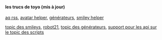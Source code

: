 #### les trucs de toyo (mis à jour)

[aq rss](https://aq.super-h.fr/rss.php), [avatar helper](https://avatar.super-h.fr/), [générateurs](https://generateurs.super-h.fr/), [smiley helper](https://smiley.super-h.fr/)

[topic des smileys](https://forum.hardware.fr/hfr/Discussions/Viepratique/sujet_54724_1.htm), [robot21](https://forum.hardware.fr/forum2.php?post=54724&cat=13&config=hfr.inc&word=&spseudo=robot21&filter=1), [topic des générateurs](https://forum.hardware.fr/hfr/Discussions/Viepratique/sujet_92466_1.htm), [support pour les api sur le topic des scripts](https://forum.hardware.fr/hfr/Discussions/Viepratique/sujet_116015_1.htm)
